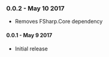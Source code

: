 ### 0.0.2 - May 10 2017
* Removes FSharp.Core dependency

#### 0.0.1 - May 9 2017
* Initial release
